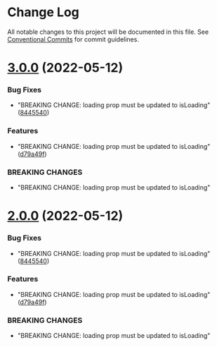 # Change Log

All notable changes to this project will be documented in this file.
See [Conventional Commits](https://conventionalcommits.org) for commit guidelines.

# [3.0.0](https://github.com/thiagobrolly/design-system-doc/compare/v1.1.1...v3.0.0) (2022-05-12)


### Bug Fixes

* "BREAKING CHANGE: loading prop must be updated to isLoading" ([8445540](https://github.com/thiagobrolly/design-system-doc/commit/8445540cbd02d7b99a09d1003befed441d0fb917))


### Features

* "BREAKING CHANGE: loading prop must be updated to isLoading" ([d79a49f](https://github.com/thiagobrolly/design-system-doc/commit/d79a49f8150b986cf7301aa72d3f6f7a4ecff998))


### BREAKING CHANGES

* "BREAKING CHANGE: loading prop must be updated to isLoading"





# [2.0.0](https://github.com/thiagobrolly/design-system-doc/compare/v1.1.1...v2.0.0) (2022-05-12)


### Bug Fixes

* "BREAKING CHANGE: loading prop must be updated to isLoading" ([8445540](https://github.com/thiagobrolly/design-system-doc/commit/8445540cbd02d7b99a09d1003befed441d0fb917))


### Features

* "BREAKING CHANGE: loading prop must be updated to isLoading" ([d79a49f](https://github.com/thiagobrolly/design-system-doc/commit/d79a49f8150b986cf7301aa72d3f6f7a4ecff998))


### BREAKING CHANGES

* "BREAKING CHANGE: loading prop must be updated to isLoading"
